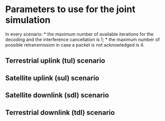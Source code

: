 # Parameters to use for the joint simulation

In every scenario:
	* the maximum number of available iterations for the decoding and the interference cancellation is 1;
	* the maximum number of possible retransmission in case a packet is not acknowledged is 4.

## Terrestrial uplink (tul) scenario

## Satellite uplink (sul) scenario

## Satellite downlink (sdl) scenario

## Terrestrial downlink (tdl) scenario